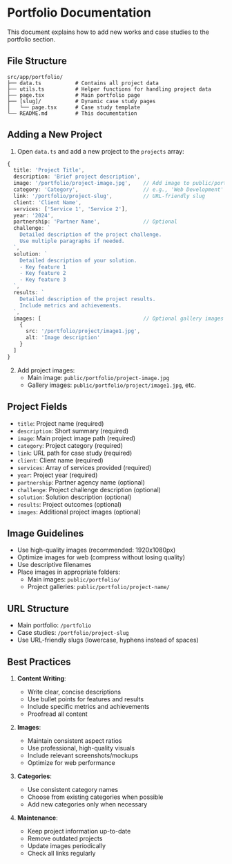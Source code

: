 # Portfolio Documentation

This document explains how to add new works and case studies to the portfolio section.

## File Structure

```
src/app/portfolio/
├── data.ts           # Contains all project data
├── utils.ts          # Helper functions for handling project data
├── page.tsx          # Main portfolio page
├── [slug]/           # Dynamic case study pages
│   └── page.tsx      # Case study template
└── README.md         # This documentation
```

## Adding a New Project

1. Open `data.ts` and add a new project to the `projects` array:

```typescript
{
  title: 'Project Title',
  description: 'Brief project description',
  image: '/portfolio/project-image.jpg',    // Add image to public/portfolio/
  category: 'Category',                     // e.g., 'Web Development'
  link: '/portfolio/project-slug',          // URL-friendly slug
  client: 'Client Name',
  services: ['Service 1', 'Service 2'],
  year: '2024',
  partnership: 'Partner Name',              // Optional
  challenge: `
    Detailed description of the project challenge.
    Use multiple paragraphs if needed.
  `,
  solution: `
    Detailed description of your solution.
    - Key feature 1
    - Key feature 2
    - Key feature 3
  `,
  results: `
    Detailed description of the project results.
    Include metrics and achievements.
  `,
  images: [                                 // Optional gallery images
    {
      src: '/portfolio/project/image1.jpg',
      alt: 'Image description'
    }
  ]
}
```

2. Add project images:
   - Main image: `public/portfolio/project-image.jpg`
   - Gallery images: `public/portfolio/project/image1.jpg`, etc.

## Project Fields

- `title`: Project name (required)
- `description`: Short summary (required)
- `image`: Main project image path (required)
- `category`: Project category (required)
- `link`: URL path for case study (required)
- `client`: Client name (required)
- `services`: Array of services provided (required)
- `year`: Project year (required)
- `partnership`: Partner agency name (optional)
- `challenge`: Project challenge description (optional)
- `solution`: Solution description (optional)
- `results`: Project outcomes (optional)
- `images`: Additional project images (optional)

## Image Guidelines

- Use high-quality images (recommended: 1920x1080px)
- Optimize images for web (compress without losing quality)
- Use descriptive filenames
- Place images in appropriate folders:
  - Main images: `public/portfolio/`
  - Project galleries: `public/portfolio/project-name/`

## URL Structure

- Main portfolio: `/portfolio`
- Case studies: `/portfolio/project-slug`
- Use URL-friendly slugs (lowercase, hyphens instead of spaces)

## Best Practices

1. **Content Writing**:
   - Write clear, concise descriptions
   - Use bullet points for features and results
   - Include specific metrics and achievements
   - Proofread all content

2. **Images**:
   - Maintain consistent aspect ratios
   - Use professional, high-quality visuals
   - Include relevant screenshots/mockups
   - Optimize for web performance

3. **Categories**:
   - Use consistent category names
   - Choose from existing categories when possible
   - Add new categories only when necessary

4. **Maintenance**:
   - Keep project information up-to-date
   - Remove outdated projects
   - Update images periodically
   - Check all links regularly 